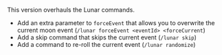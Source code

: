 This version overhauls the Lunar commands.
* Add an extra parameter to `forceEvent` that allows you to overwrite the current moon event (`/lunar forceEvent <eventId> <forceCurrent`)
* Add a skip command that skips the current event (`/lunar skip`)
* Add a command to re-roll the current event (`/lunar randomize`)